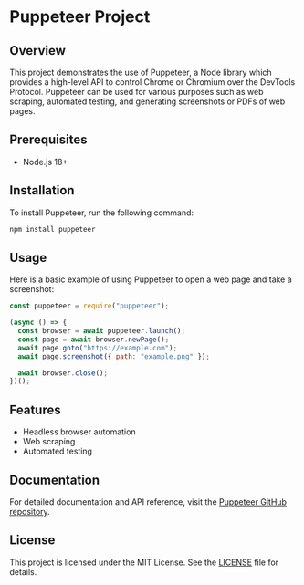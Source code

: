 # Puppeteer Project

## Overview

This project demonstrates the use of Puppeteer, a Node library which provides a high-level API to control Chrome or Chromium over the DevTools Protocol. Puppeteer can be used for various purposes such as web scraping, automated testing, and generating screenshots or PDFs of web pages.

## Prerequisites

- Node.js 18+

## Installation

To install Puppeteer, run the following command:

```bash
npm install puppeteer
```

## Usage

Here is a basic example of using Puppeteer to open a web page and take a screenshot:

```javascript
const puppeteer = require("puppeteer");

(async () => {
  const browser = await puppeteer.launch();
  const page = await browser.newPage();
  await page.goto("https://example.com");
  await page.screenshot({ path: "example.png" });

  await browser.close();
})();
```

## Features

- Headless browser automation
- Web scraping
- Automated testing

## Documentation

For detailed documentation and API reference, visit the [Puppeteer GitHub repository](https://github.com/puppeteer/puppeteer).

## License

This project is licensed under the MIT License. See the [LICENSE](LICENSE) file for details.
